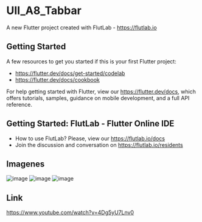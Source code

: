 # UII_A8_Tabbar

A new Flutter project created with FlutLab - https://flutlab.io

## Getting Started

A few resources to get you started if this is your first Flutter project:

- https://flutter.dev/docs/get-started/codelab
- https://flutter.dev/docs/cookbook

For help getting started with Flutter, view our
https://flutter.dev/docs, which offers tutorials,
samples, guidance on mobile development, and a full API reference.

## Getting Started: FlutLab - Flutter Online IDE

- How to use FlutLab? Please, view our https://flutlab.io/docs
- Join the discussion and conversation on https://flutlab.io/residents

## Imagenes
![image](https://github.com/hernandez5i/UII_A8_Tabbar/assets/144732360/ffacac67-6970-4b94-b5c6-df727eba5d08)
![image](https://github.com/hernandez5i/UII_A8_Tabbar/assets/144732360/ce16f997-037c-462b-8b6d-660873707bbe)
![image](https://github.com/hernandez5i/UII_A8_Tabbar/assets/144732360/93fc4d13-039a-4d3d-8edd-815209f7bce9)

## Link
https://www.youtube.com/watch?v=4Dg5yU7Lnv0
